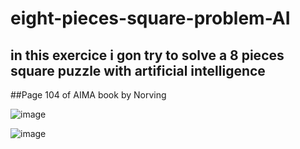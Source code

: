 # eight-pieces-square-problem-AI
in this exercice i gon try to solve a 8 pieces square puzzle with artificial intelligence 
--
##Page 104 of AIMA book by Norving

![image](https://github.com/ReiDaBatata/eight-pieces-square-problem-AI/assets/37419347/695afaab-4d65-47f7-83b6-8e789b8cb0f1)

![image](https://github.com/ReiDaBatata/eight-pieces-square-problem-AI/assets/37419347/72551dbb-fb05-45fd-951e-41af3462033b)


